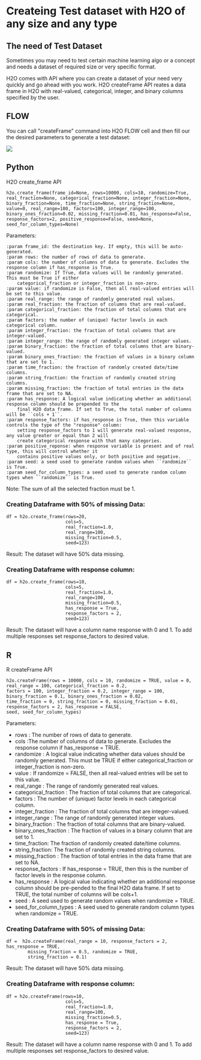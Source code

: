 # Createing Test dataset with H2O of any size and any type #

## The need of Test Dataset ##
Sometimes you may need to test certain machine learning algo or a concept and needs a dataset of required size or very specific format. 

H2O comes with API where you can create a dataset of your need very quickly and go ahead with you work. H2O createFrame API reates a data frame in H2O with real-valued, categorical, integer, and binary columns specified by the user.

## FLOW ##
You can call "createFrame" command into H2O FLOW cell and then fill our the desired parameters to generate a test dataset:

![](https://github.com/Avkash/mldl/blob/master/images/flow-createFrame.png?raw=true)

## Python ##
H2O create_frame API
```
h2o.create_frame(frame_id=None, rows=10000, cols=10, randomize=True, real_fraction=None, categorical_fraction=None, integer_fraction=None, binary_fraction=None, time_fraction=None, string_fraction=None, value=0, real_range=100, factors=100, integer_range=100, binary_ones_fraction=0.02, missing_fraction=0.01, has_response=False, response_factors=2, positive_response=False, seed=None, seed_for_column_types=None)
```
Parameters:
```
:param frame_id: the destination key. If empty, this will be auto-generated.
:param rows: the number of rows of data to generate.
:param cols: the number of columns of data to generate. Excludes the response column if has_response is True.
:param randomize: If True, data values will be randomly generated. This must be True if either
    categorical_fraction or integer_fraction is non-zero.
:param value: if randomize is False, then all real-valued entries will be set to this value.
:param real_range: the range of randomly generated real values.
:param real_fraction: the fraction of columns that are real-valued.
:param categorical_fraction: the fraction of total columns that are categorical.
:param factors: the number of (unique) factor levels in each categorical column.
:param integer_fraction: the fraction of total columns that are integer-valued.
:param integer_range: the range of randomly generated integer values.
:param binary_fraction: the fraction of total columns that are binary-valued.
:param binary_ones_fraction: the fraction of values in a binary column that are set to 1.
:param time_fraction: the fraction of randomly created date/time columns.
:param string_fraction: the fraction of randomly created string columns.
:param missing_fraction: the fraction of total entries in the data frame that are set to NA.
:param has_response: A logical value indicating whether an additional response column should be prepended to the
    final H2O data frame. If set to True, the total number of columns will be ``cols + 1``.
:param response_factors: if has_response is True, then this variable controls the type of the "response" column:
    setting response_factors to 1 will generate real-valued response, any value greater or equal than 2 will
    create categorical response with that many categories.
:param positive_reponse: when response variable is present and of real type, this will control whether it
    contains positive values only, or both positive and negative.
:param seed: a seed used to generate random values when ``randomize`` is True.
:param seed_for_column_types: a seed used to generate random column types when ``randomize`` is True.
```
Note: The sum of all the selected fraction must be 1. 

### Creating Dataframe with 50% of missing Data:
```
df = h2o.create_frame(rows=20,
                      cols=5,
                      real_fraction=1.0,
                      real_range=100,
                      missing_fraction=0.5,
                      seed=123)                      
```
Result: The dataset will have 50% data missing.

### Creating Dataframe with response column:
```
df = h2o.create_frame(rows=10,
                      cols=5,
                      real_fraction=1.0,
                      real_range=100,
                      missing_fraction=0.5,
                      has_response = True,
                      response_factors = 2,
                      seed=123) 
```
Result: The dataset will have a column name response with 0 and 1. To add multiple responses set response_factors to desired value. 


## R ##
R createFrame API
```
h2o.createFrame(rows = 10000, cols = 10, randomize = TRUE, value = 0, real_range = 100, categorical_fraction = 0.2, 
factors = 100, integer_fraction = 0.2, integer_range = 100, binary_fraction = 0.1, binary_ones_fraction = 0.02, 
time_fraction = 0, string_fraction = 0, missing_fraction = 0.01, response_factors = 2, has_response = FALSE,
seed, seed_for_column_types)
```
Parameters:
 - rows	 : The number of rows of data to generate. 
 - cols	 :The number of columns of data to generate. Excludes the response column if has_response = TRUE.
 - randomize	: A logical value indicating whether data values should be randomly generated. This must be TRUE if either categorical_fraction or integer_fraction is non-zero.
 - value : If randomize = FALSE, then all real-valued entries will be set to this value.
 - real_range : The range of randomly generated real values.
 - categorical_fraction	: The fraction of total columns that are categorical.
 - factors	: The number of (unique) factor levels in each categorical column.
 - integer_fraction	 : The fraction of total columns that are integer-valued.
 - integer_range	: The range of randomly generated integer values.
 - binary_fraction	: The fraction of total columns that are binary-valued.
 - binary_ones_fraction	: The fraction of values in a binary column that are set to 1.
 - time_fraction:  The fraction of randomly created date/time columns.
 - string_fraction: The fraction of randomly created string columns. 
 - missing_fraction	: The fraction of total entries in the data frame that are set to NA.
 - response_factors	: If has_response = TRUE, then this is the number of factor levels in the response column.
 - has_response	: A logical value indicating whether an additional response column should be pre-pended to the final H2O data frame. If set to TRUE, the total number of columns will be cols+1.
 - seed :	A seed used to generate random values when randomize = TRUE.
 - seed_for_column_types	:  A seed used to generate random column types when randomize = TRUE.

### Creating Dataframe with 50% of missing Data:
```
df =  h2o.createFrame(real_range = 10, response_factors = 2, has_response = TRUE, 
        missing_fraction = 0.5, randomize = TRUE, 
        string_fraction = 0.1)                      
```
Result: The dataset will have 50% data missing.

### Creating Dataframe with response column:
```
df = h2o.createFrame(rows=10,
                      cols=5,
                      real_fraction=1.0,
                      real_range=100,
                      missing_fraction=0.5,
                      has_response = True,
                      response_factors = 2,
                      seed=123) 
```
Result: The dataset will have a column name response with 0 and 1. To add multiple responses set response_factors to desired value. 
